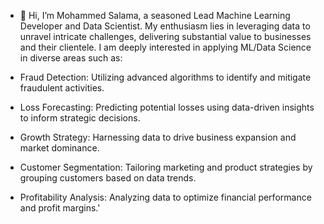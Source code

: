 - 👋 Hi, I’m Mohammed Salama, a seasoned Lead Machine Learning Developer and Data Scientist. My enthusiasm lies in leveraging data to unravel intricate challenges, delivering substantial value to businesses and their clientele. I am deeply interested in applying ML/Data Science in diverse areas such as:

- Fraud Detection: Utilizing advanced algorithms to identify and mitigate fraudulent activities.
- Loss Forecasting: Predicting potential losses using data-driven insights to inform strategic decisions.
- Growth Strategy: Harnessing data to drive business expansion and market dominance.
- Customer Segmentation: Tailoring marketing and product strategies by grouping customers based on data trends.
- Profitability Analysis: Analyzing data to optimize financial performance and profit margins.'

